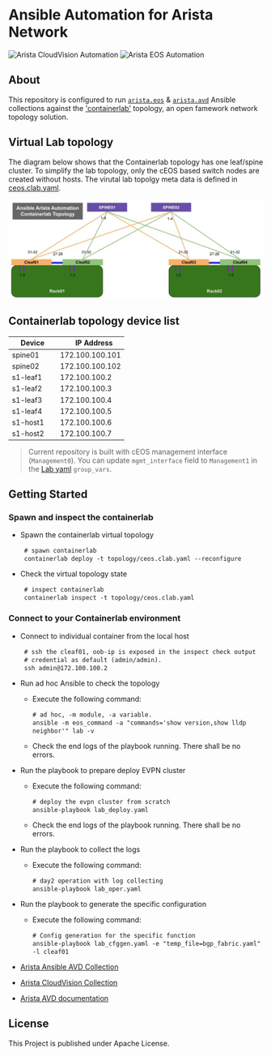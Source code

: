 # Ansible Automation for Arista Network

![Arista CloudVision Automation](https://img.shields.io/badge/Arista-CVP%20Automation-blue) ![Arista EOS Automation](https://img.shields.io/badge/Arista-EOS%20Automation-blue)

## About

This repository is configured to run [`arista.eos`](https://github.com/aristanetworks/ansible-eos) & [`arista.avd`](https://github.com/aristanetworks/ansible-avd) Ansible collections against the ['containerlab'](https://containerlab.dev/) topology, an open famework network topology solution.

## Virtual Lab topology

The diagram below shows that the Containerlab topology has one leaf/spine cluster. To simplify the lab topology, only the cEOS based switch nodes are created without hosts. The virutal lab topolgy meta data is defined in [ceos.clab.yaml](./topology/ceos.clab.yaml).

<p align="center">
  <img src="files/imgs/clab-topo.jpg" alt="Containerlab Topology" width="600"/>
</p>

## Containerlab topology device list

| Device | IP Address |
| ------ | ------------ |
| spine01   |172.100.100.101 |
| spine02   |172.100.100.102 |
| s1-leaf1  |172.100.100.2 |
| s1-leaf2  |172.100.100.3 |
| s1-leaf3  |172.100.100.4 |
| s1-leaf4  |172.100.100.5 |
| s1-host1  |172.100.100.6 |
| s1-host2  |172.100.100.7 |

> Current repository is built with cEOS management interface (`Management0`). You can update `mgmt_interface` field to `Management1` in the [Lab yaml](./group_vars/lab.yaml) `group_vars`.

## Getting Started

### Spawn and inspect the containerlab

- Spawn the containerlab virtual topology

   ```shell
    # spawn containerlab
    containerlab deploy -t topology/ceos.clab.yaml --reconfigure
    ```

- Check the virtual topology state

   ```shell
    # inspect containerlab
    containerlab inspect -t topology/ceos.clab.yaml
    ```

### Connect to your Containerlab environment

- Connect to individual container from the local host

   ```shell
    # ssh the cleaf01, oob-ip is exposed in the inspect check output
    # credential as default (admin/admin).
    ssh admin@172.100.100.2
    ```

- Run ad hoc Ansible to check the topology

    - Execute the following command:

      ```shell
      # ad hoc, -m module, -a variable.
      ansible -m eos_command -a "commands='show version,show lldp neighbor'" lab -v
      ```

    - Check the end logs of the playbook running. There shall be no errors.

- Run the playbook to prepare deploy EVPN cluster

    - Execute the following command:

      ```shell
      # deploy the evpn cluster from scratch
      ansible-playbook lab_deploy.yaml
      ```

    - Check the end logs of the playbook running. There shall be no errors.

- Run the playbook to collect the logs

    - Execute the following command:

      ```shell
      # day2 operation with log collecting
      ansible-playbook lab_oper.yaml
      ```

- Run the playbook to generate the specific configuration

    - Execute the following command:

      ```shell
      # Config generation for the specific function
      ansible-playbook lab_cfggen.yaml -e "temp_file=bgp_fabric.yaml" -l cleaf01
      ```

- [Arista Ansible AVD Collection](https://github.com/aristanetworks/ansible-avd)
- [Arista CloudVision Collection](https://github.com/aristanetworks/ansible-cvp)
- [Arista AVD documentation](https://avd.arista.com)

## License

This Project is published under Apache License.
